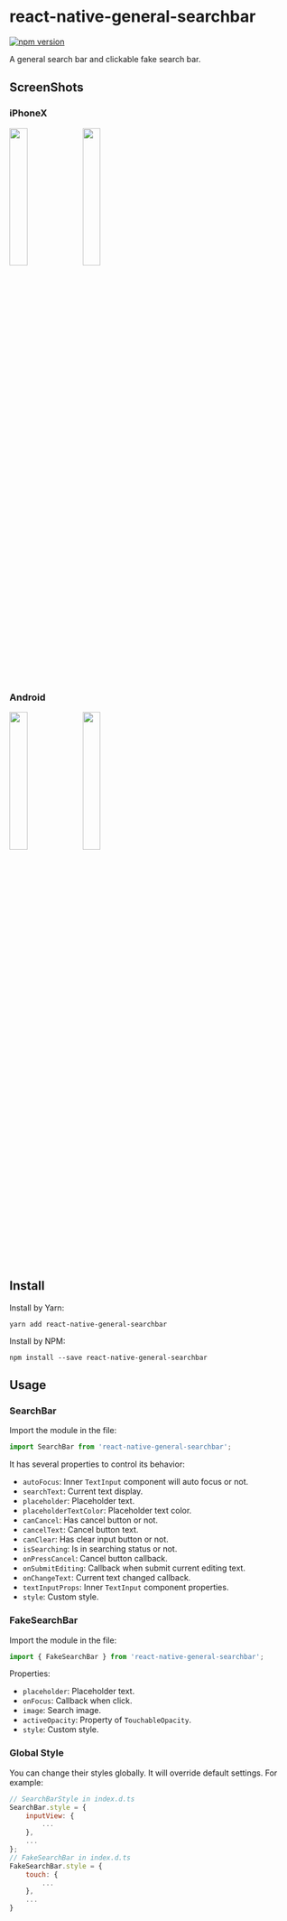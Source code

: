 # react-native-general-searchbar

[![npm version](https://img.shields.io/npm/v/react-native-general-searchbar.svg?style=flat)](https://www.npmjs.com/package/react-native-general-searchbar)

A general search bar and clickable fake search bar.

## ScreenShots

### iPhoneX

<p float="left">

<img src="/resource/SearchBar-iPhoneX.png" width="25%">

<img src="/resource/FakeSearchBar-iPhoneX.png" width="25%">

</p>

### Android

<p float="left">

<img src="/resource/SearchBar-Android.jpeg" width="25%">

<img src="/resource/FakeSearchBar-Android.jpeg" width="25%">

</p>

## Install

Install by Yarn:

```shell
yarn add react-native-general-searchbar
```

Install by NPM:

```shell
npm install --save react-native-general-searchbar
```

## Usage

### SearchBar

Import the module in the file:

```javascript
import SearchBar from 'react-native-general-searchbar';
```

It has several properties to control its behavior:

* `autoFocus`: Inner `TextInput` component will auto focus or not.
* `searchText`: Current text display.
* `placeholder`: Placeholder text.
* `placeholderTextColor`: Placeholder text color.
* `canCancel`: Has cancel button or not.
* `cancelText`: Cancel button text.
* `canClear`: Has clear input button or not.
* `isSearching`: Is in searching status or not.
* `onPressCancel`: Cancel button callback.
* `onSubmitEditing`: Callback when submit current editing text.
* `onChangeText`: Current text changed callback.
* `textInputProps`: Inner `TextInput` component properties.
* `style`: Custom style.

### FakeSearchBar

Import the module in the file:

```javascript
import { FakeSearchBar } from 'react-native-general-searchbar';
```

Properties:

* `placeholder`: Placeholder text.
* `onFocus`: Callback when click.
* `image`: Search image.
* `activeOpacity`: Property of `TouchableOpacity`.
* `style`: Custom style.

### Global Style

You can change their styles globally. It will override default settings. For example:

```javascript
// SearchBarStyle in index.d.ts
SearchBar.style = {
    inputView: {
        ...
    },
    ...
};
// FakeSearchBar in index.d.ts
FakeSearchBar.style = {
    touch: {
        ...
    },
    ...
}
```